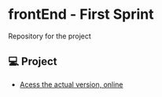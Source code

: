 # frontEnd - First Sprint
Repository for the project

## 💻 Project

- [Acess the actual version, online](https://summit-hotel-palace-tgr9.vercel.app/)
